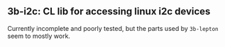 ## 3b-i2c: CL lib for accessing linux i2c devices

Currently incomplete and poorly tested, but the parts used by
`3b-lepton` seem to mostly work.